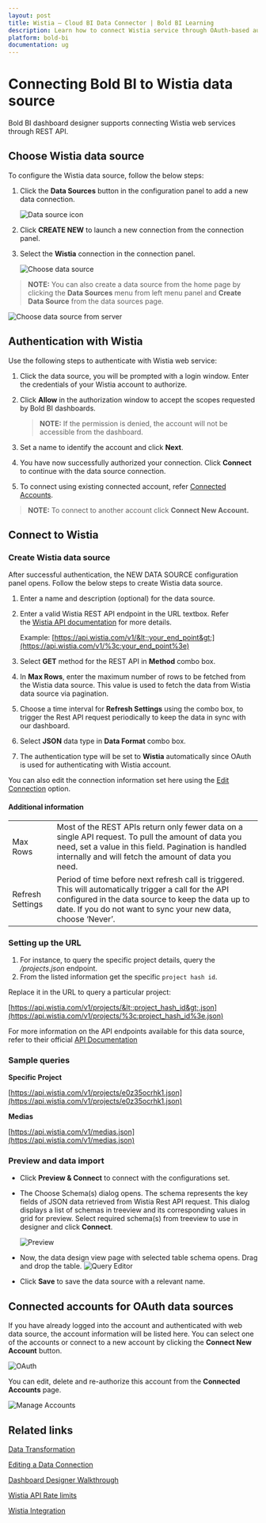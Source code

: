 ```yaml
---
layout: post
title: Wistia – Cloud BI Data Connector | Bold BI Learning
description: Learn how to connect Wistia service through OAuth-based authentication with Bold BI Cloud and create data source.
platform: bold-bi
documentation: ug
---
```


# Connecting Bold BI to Wistia data source
Bold BI dashboard designer supports connecting Wistia web services through REST API. 

## Choose Wistia data source
To configure the Wistia data source, follow the below steps:
1. Click the **Data Sources** button in the configuration panel to add a new data connection.

   ![Data source icon](/static/assets/cloud/working-with-datasource/data-connectors/images/common/DataSourcesIcon.png)

2. Click **CREATE NEW** to launch a new connection from the connection panel.
3. Select the **Wistia** connection in the connection panel.

   ![Choose data source](/static/assets/cloud/working-with-datasource/data-connectors/images/Wistia/ChooseDS.png)

> **NOTE:**  You can also create a data source from the home page by clicking the **Data Sources** menu from left menu panel and **Create Data Source** from the data sources page.

   ![Choose data source from server](/static/assets/cloud/working-with-datasource/data-connectors/images/Wistia/ChooseDS_Server.png)

## Authentication with Wistia
Use the following steps to authenticate with Wistia web service:

1. Click the data source, you will be prompted with a login window. Enter the credentials of your Wistia account to authorize.
2. Click **Allow** in the authorization window to accept the scopes requested by Bold BI dashboards.

   > **NOTE:**  If the permission is denied, the account will not be accessible from the dashboard.

3. Set a name to identify the account and click **Next**. 
4. You have now successfully authorized your connection. Click **Connect** to continue with the data source connection.
5. To connect using existing connected account, refer  [Connected Accounts](/cloud-bi/working-with-data-source/data-connectors/wistia/#connected-accounts-for-oauth-data-sources).

> **NOTE:**  To connect to another account click **Connect New Account.**


## Connect to Wistia
### Create Wistia data source
After successful authentication, the NEW DATA SOURCE configuration panel opens. Follow the below steps to create Wistia data source.
1. Enter a name and description (optional) for the data source.
2. Enter a valid Wistia REST API endpoint in the URL textbox. Refer the [Wistia API documentation](https://wistia.com/support/developers/data-api) for more details.

    Example: [https://api.wistia.com/v1/&lt;:your_end_point&gt;](https://api.wistia.com/v1/%3c:your_end_point%3e)    
3. Select **GET** method for the REST API in **Method** combo box.
4. In **Max Rows**, enter the maximum number of rows to be fetched from the Wistia data source. This value is used to fetch the data from Wistia data source via pagination.
5. Choose a time interval for **Refresh Settings** using the combo box, to trigger the Rest API request periodically to keep the data in sync with our dashboard.  
6. Select **JSON** data type in **Data Format** combo box.
7. The authentication type will be set to **Wistia** automatically since OAuth is used for authenticating with Wistia account.

You can also edit the connection information set here using the [Edit Connection](/cloud-bi/working-with-data-source/editing-a-data-connection/) option.

#### Additional information
<table width="600">
<tr>
<td>
Max Rows
</td>
<td>
Most of the REST APIs return only fewer data on a single API request. To pull the amount of data you need, set a value in this field.  
Pagination is handled internally and will fetch the amount of data you need.
</td>
</tr>
<tr>
<td>
Refresh Settings
</td>
<td>
Period of time before next refresh call is triggered. This will automatically trigger a call for the API configured in the data source to keep the data up to date. If you do not want to sync your new data, choose ‘Never’.
</td>
</tr>
</table>

### Setting up the URL
1. For instance, to query the specific project details, query the <i>/projects.json</i> endpoint.
2. From the listed information get the specific `project hash id`.

Replace it in the URL to query a particular project:

[https://api.wistia.com/v1/projects/&lt;:project_hash_id&gt;.json](https://api.wistia.com/v1/projects/%3c:project_hash_id%3e.json)

For more information on the API endpoints available for this data source, refer to their official [API Documentation](https://wistia.com/support/developers/data-api)

### Sample queries
**Specific Project**

[https://api.wistia.com/v1/projects/e0z35ocrhk1.json](https://api.wistia.com/v1/projects/e0z35ocrhk1.json)

**Medias**

[https://api.wistia.com/v1/medias.json](https://api.wistia.com/v1/medias.json)

### Preview and data import
* Click **Preview & Connect** to connect with the configurations set.
* The Choose Schema(s) dialog opens. The schema represents the key fields of JSON data retrieved from Wistia Rest API request. This dialog displays a list of schemas in treeview and its corresponding values in grid for preview. Select required schema(s) from treeview to use in designer and click **Connect**.

   ![Preview](/static/assets/cloud/working-with-datasource/data-connectors/images/common/Preview.png)

* Now, the data design view page with selected table schema opens. Drag and drop the table.
   ![Query Editor](/static/assets/cloud/working-with-datasource/data-connectors/images/common/QueryEditor.png)

* Click **Save** to save the data source with a relevant name.

## Connected accounts for OAuth data sources
If you have already logged into the account and authenticated with web data source, the account information will be listed here. You can select one of the accounts or connect to a new account by clicking the **Connect New Account** button.

   ![OAuth](/static/assets/cloud/working-with-datasource/data-connectors/images/Wistia/OAuthDS.png)

You can edit, delete and re-authorize this account from the **Connected Accounts** page.

   ![Manage Accounts](/static/assets/cloud/working-with-datasource/data-connectors/images/Wistia/ManageDS.png)

## Related links
[Data Transformation](/cloud-bi/working-with-data-source/transforming-data/joining-table/)

[Editing a Data Connection](/cloud-bi/working-with-data-source/editing-a-data-connection/)   

[Dashboard Designer Walkthrough](/cloud-bi/getting-started/quick-start/)

[Wistia API Rate limits](https://wistia.com/support/developers/data-api#rate)

[Wistia Integration](https://www.boldbi.com/integrations/wistia?utm_source=syncfusion&utm_medium=documentation&utm_campaign=boldbiwistiaintegration)